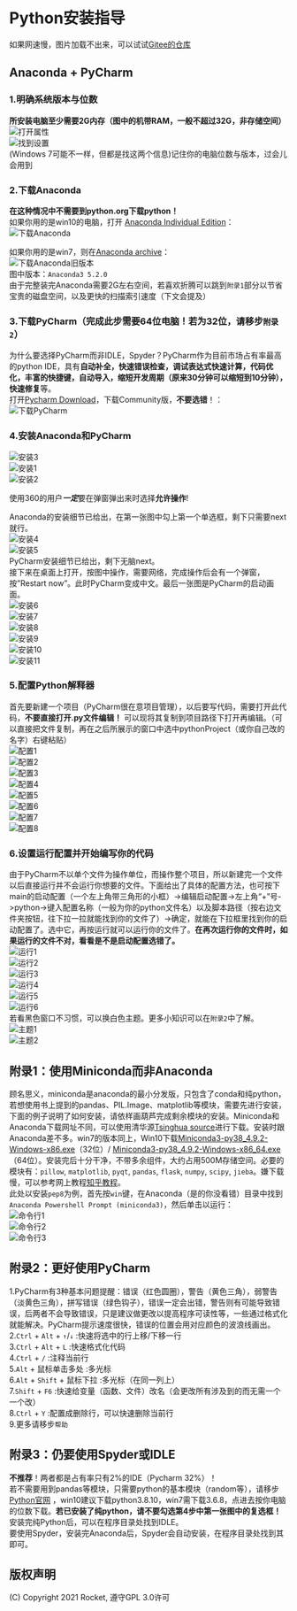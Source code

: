 # Python安装指导

如果网速慢，图片加载不出来，可以试试[Gitee的仓库](https://gitee.com/rocketma/Guidance/blob/main/guidance.md "gitee.com")

## Anaconda + PyCharm

### 1.明确系统版本与位数

**所安装电脑至少需要2G内存（图中的机带RAM，一般不超过32G，非存储空间）**  
![打开属性](Pictures/1.jpg "打开属性")  
![找到设置](Pictures/2.jpg "找到设置")  
(Windows 7可能不一样，但都是找这两个信息)记住你的电脑位数与版本，过会儿会用到

### 2.下载Anaconda

**在这种情况中不需要到python.org下载python！**  
如果你用的是win10的电脑，打开 [Anaconda Individual Edition](https://www.anaconda.com/products/individual)：  
![下载Anaconda](Pictures/3.jpg "下载Anaconda")

如果你用的是win7，则在[Anaconda archive](https://repo.anaconda.com/archive/)：  
![下载Anaconda旧版本](Pictures/4.jpg "下载Anaconda旧版")  
图中版本：`Anaconda3 5.2.0`  
由于完整装完Anaconda需要2G左右空间，若喜欢折腾可以跳到`附录1`部分以节省宝贵的磁盘空间，以及更快的扫描索引速度（下文会提及）

### 3.下载PyCharm（**完成此步需要64位电脑！若为32位，请移步`附录2`**）

为什么要选择PyCharm而非IDLE，Spyder？PyCharm作为目前市场占有率最高的python IDE，具有**自动补全，快速错误检查，调试表达式快速计算，代码优化，丰富的快捷键，自动导入，缩短开发周期（原来30分钟可以缩短到10分钟），快速修复**等。  
打开[Pycharm Download](https://www.jetbrains.com/pycharm/download/#section=windows "下载PyCharm")，下载Community版，**不要选错**！：  
![下载PyCharm](Pictures/5.jpg "下载PyCharm")

### 4.安装Anaconda和PyCharm

![安装3](Pictures/8.jpg "安装3")  
![安装1](Pictures/6.jpg "安装1")  
![安装2](Pictures/7.jpg "安装2")  

使用360的用户***一定***要在弹窗弹出来时选择**允许操作**!

Anaconda的安装细节已给出，在第一张图中勾上第一个单选框，剩下只需要next就行。  
![安装4](Pictures/9.jpg "安装4")  
![安装5](Pictures/10.jpg "安装5")  
PyCharm安装细节已给出，剩下无脑next。  
接下来在桌面上打开，按图中操作，需要网络，完成操作后会有一个弹窗，按”Restart now”。此时PyCharm变成中文。最后一张图是PyCharm的启动画面。  
![安装6](Pictures/11.jpg "安装6")  
![安装7](Pictures/12.jpg "安装7")  
![安装8](Pictures/14u.jpg "安装8")  
![安装9](Pictures/15.jpg "安装9")  
![安装10](Pictures/16.jpg "安装10")  
![安装11](Pictures/13.jpg "安装11")  

### 5.配置Python解释器

首先要新建一个项目（PyCharm很在意项目管理），以后要写代码，需要打开此代码，**不要直接打开.py文件编辑！** 可以现将其复制到项目路径下打开再编辑。（可以直接把文件复制，再在之后所展示的窗口中选中pythonProject（或你自己改的名字）右键粘贴）  
![配置1](Pictures/17u.jpg "配置1")  
![配置2](Pictures/18.jpg "配置2")  
![配置3](Pictures/19.jpg "配置3")  
![配置4](Pictures/20.jpg "配置4")  
![配置5](Pictures/21.jpg "配置5")  
![配置6](Pictures/22.jpg "配置6")  
![配置7](Pictures/23.jpg "配置7")  
![配置8](Pictures/24.jpg "配置8")  

### 6.设置运行配置并开始编写你的代码

由于PyCharm不以单个文件为操作单位，而操作整个项目，所以新建完一个文件以后直接运行并不会运行你想要的文件。下面给出了具体的配置方法，也可按下main的启动配置（一个左上角带三角形的小框）->编辑启动配置->左上角“+”号->python->键入配置名称（一般为你的python文件名）以及脚本路径（按右边文件夹按钮，往下拉一拉就能找到你的文件了）->确定，就能在下拉框里找到你的启动配置了。选中它，再按运行就可以运行你的文件了。**在再次运行你的文件时，如果运行的文件不对，看看是不是启动配置选错了。**  
![运行1](Pictures/25.jpg "运行1")  
![运行2](Pictures/26.jpg "运行2")  
![运行3](Pictures/27.jpg "运行3")  
![运行4](Pictures/28.jpg "运行4")  
![运行5](Pictures/29.jpg "运行5")  
![运行6](Pictures/30.jpg "运行6")  
若看黑色窗口不习惯，可以换白色主题。更多小知识可以在`附录2`中了解。  
![主题1](Pictures/31u.jpg "主题1")  
![主题2](Pictures/32.jpg "主题2")  

## 附录1：使用Miniconda而非Anaconda

顾名思义，miniconda是anaconda的最小分发版，只包含了conda和纯python，若想使用书上提到的pandas、PIL.Image、matplotlib等模块，需要先进行安装，下面的例子说明了如何安装，请依样画葫芦完成剩余模块的安装。Miniconda和Anaconda下载网址不同，可以使用清华源[Tsinghua source](https://mirrors.tuna.tsinghua.edu.cn/anaconda/miniconda/ "Tsinghua source")进行下载。安装时跟Anaconda差不多。win7的版本同上，Win10下载[Miniconda3-py38_4.9.2-Windows-x86.exe](https://mirrors.tuna.tsinghua.edu.cn/anaconda/miniconda/Miniconda3-py38_4.9.2-Windows-x86.exe "32bit")（32位）/ [Miniconda3-py38_4.9.2-Windows-x86_64.exe](https://mirrors.tuna.tsinghua.edu.cn/anaconda/miniconda/Miniconda3-py38_4.9.2-Windows-x86_64.exe "64bit")（64位）。安装完后十分干净，不带多余组件，大约占用500M存储空间。必要的模块有：`pillow`, `matplotlib`, `pyqt`, `pandas`, `flask`, `numpy`, `scipy`, `jieba`。嫌下载慢，可以参考网上教程[知乎教程](https://zhuanlan.zhihu.com/p/133494097 "知乎教程")。  
此处以安装`pep8`为例，首先按`win`键，在Anaconda（是的你没看错）目录中找到`Anaconda Powershell Prompt (miniconda3)`，然后单击以运行：  
![命令行1](Pictures/33.jpg "命令行1")  
![命令行2](Pictures/34.jpg "命令行2")  
![命令行3](Pictures/35.jpg "命令行3")  

## 附录2：更好使用PyCharm

1.PyCharm有3种基本问题提醒：错误（红色圆圈），警告（黄色三角），弱警告（淡黄色三角），拼写错误（绿色钩子），错误一定会出错，警告则有可能导致错误，后两者不会导致错误，只是建议做更改以提高程序可读性等，一些通过格式化就能解决。PyCharm提示速度很快，错误的位置会用对应颜色的波浪线画出。  
2.`Ctrl` + `Alt` + `↑`/`↓` :快速将选中的行上移/下移一行  
3.`Ctrl` + `Alt` + `L` :快速格式化代码  
4.`Ctrl` + `/` :注释当前行  
5.`Alt` + 鼠标单击多处 :多光标  
6.`Alt` + `Shift` + 鼠标下拉 :多光标（在同一列上）  
7.`Shift` + `F6` :快速给变量（函数、文件）改名（会更改所有涉及到的而无需一个一个改）  
8.`Ctrl` + `Y` :配置成删除行，可以快速删除当前行  
9.更多请移步`帮助`  

## 附录3：仍要使用Spyder或IDLE

**不推荐**！两者都是占有率只有2%的IDE（Pycharm 32%）！  
若不需要用到pandas等模块，只需要python的基本模块（random等），请移步[Python官网](https://www.python.org/ "Python官网") ，win10建议下载python3.8.10，win7需下载3.6.8，点进去按你电脑的位数下载。**若已安装了纯python，请不要勾选第4步中第一张图中的复选框！**  
安装完纯Python后，可以在程序目录处找到IDLE。  
要使用Spyder，安装完Anaconda后，Spyder会自动安装，在程序目录处找到其即可。  

## 版权声明

(C) Copyright 2021 Rocket, 遵守GPL 3.0许可
